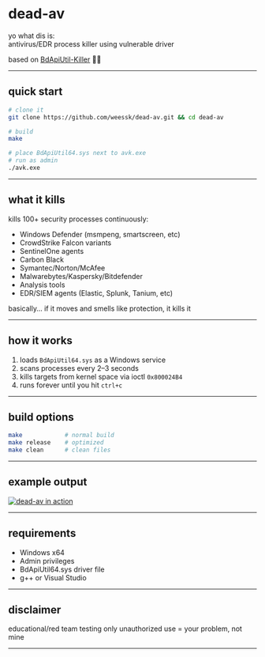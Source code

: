 # dead-av 

yo what dis is:  
antivirus/EDR process killer using vulnerable driver

based on [BdApiUtil-Killer](https://github.com/BlackSnufkin/BYOVD/tree/main/BdApiUtil-Killer) 🤷‍♂️

---

## quick start

```bash
# clone it
git clone https://github.com/weessk/dead-av.git && cd dead-av

# build
make

# place BdApiUtil64.sys next to avk.exe
# run as admin
./avk.exe
````

---

## what it kills

kills 100+ security processes continuously:

* Windows Defender (msmpeng, smartscreen, etc)
* CrowdStrike Falcon variants
* SentinelOne agents
* Carbon Black
* Symantec/Norton/McAfee
* Malwarebytes/Kaspersky/Bitdefender
* Analysis tools
* EDR/SIEM agents (Elastic, Splunk, Tanium, etc)

basically… if it moves and smells like protection, it kills it

---

## how it works

1. loads `BdApiUtil64.sys` as a Windows service
2. scans processes every 2–3 seconds
3. kills targets from kernel space via ioctl `0x800024B4`
4. runs forever until you hit `ctrl+c`

---

## build options

```bash
make            # normal build
make release    # optimized 
make clean      # clean files
```

---

## example output

[![dead-av in action](https://i.postimg.cc/9FTDPRnZ/image.png)](https://postimg.cc/9rmXCMVQ)

---

## requirements

* Windows x64
* Admin privileges
* BdApiUtil64.sys driver file
* g++ or Visual Studio

---

## disclaimer

educational/red team testing only
unauthorized use = your problem, not mine 

---

